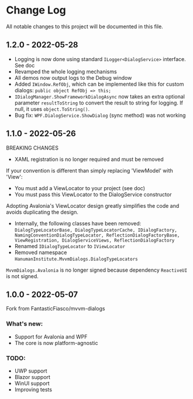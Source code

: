 # Change Log

All notable changes to this project will be documented in this file.

## 1.2.0 - 2022-05-28

- Logging is now done using standard `ILogger<DialogService>` interface. See doc
- Revamped the whole logging mechanisms
- All demos now output logs to the Debug window
- Added `IWindow.RefObj`, which can be implemented like this for custom dialogs: `public object RefObj => this;`
- `IDialogManager.ShowFrameworkDialogAsync` now takes an extra optional parameter `resultToString` to convert the result to string for logging. If null, it uses `object.ToString()`.
- Bug fix: `WPF.DialogService.ShowDialog` (sync method) was not working

## 1.1.0 - 2022-05-26

BREAKING CHANGES
- XAML registration is no longer required and must be removed

If your convention is different than simply replacing 'ViewModel' with 'View':
- You must add a ViewLocator to your project (see doc)
- You must pass this ViewLocator to the DialogService constructor

Adopting Avalonia's ViewLocator design greatly simplifies the code and avoids duplicating the design.

- Internally, the following classes have been removed:
  `DialogTypeLocatorBase, DialogTypeLocatorCache,
  IDialogFactory, NamingConventionDialogTypeLocator, ReflectionDialogFactoryBase, ViewRegistration,
  DialogServiceViews, ReflectionDialogFactory`
- Renamed `IDialogTypeLocator` to `IViewLocator`
- Removed namespace `HanumanInstitute.MvvmDialogs.DialogTypeLocators`

`MvvmDialogs.Avalonia` is no longer signed because dependency `ReactiveUI` is not signed.

## 1.0.0 - 2022-05-07

Fork from FantasticFiasco/mvvm-dialogs

### What's new:
- Support for Avalonia and WPF
- The core is now platform-agnostic

### TODO:
- UWP support
- Blazor support
- WinUI support
- Improving tests
